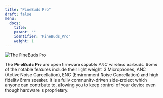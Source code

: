 ```yaml
---
title: "PineBuds Pro"
draft: false
menu:
  docs:
    title:
    parent: ""
    identifier: "PineBuds_Pro"
    weight: 1
---
```


![The PineBuds Pro](images/pinebudspro.jpg)

The **PineBuds Pro** are open firmware capable ANC wireless earbuds. Some of the notable features include their light weight, 3 Microphones, ANC (Active Noise Cancellation), ENC (Environment Noise Cancellation) and high fidelity 6mm speaker. It is a fully community-driven side-project which anyone can contribute to, allowing you to keep control of your device even though hardware is proprietary.
